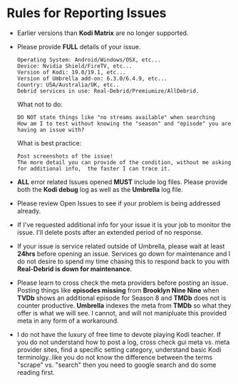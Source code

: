 # Rules for Reporting Issues

* Earlier versions than **Kodi Matrix** are no longer supported.
* Please provide **FULL** details of your issue.

  ```
  Operating System: Android/Windows/OSX, etc...
  Device: Nvidia Shield/FireTV, etc...
  Version of Kodi: 19.0/19.1, etc...
  Version of Umbrella add-on: 6.3.0/6.4.9, etc...
  Country: USA/Australia/UK, etc..
  Debrid services in use: Real-Debrid/Premiumize/AllDebrid.
  ```
  What not to do:

      DO NOT state things like "no streams available" when searching
      How am I to test without knowing the "season" and "episode" you are having an issue with?
  What is best practice:

      Post screenshots of the issue!
      The more detail you can provide of the condition, without me asking for additional info,  the faster I can trace it.


* **ALL** error related Issues opened **MUST** include log files. Please provide both the **Kodi debug** log as well as the **Umbrella** log file.
* Please review Open Issues to see if your problem is being addressed already.

* If I've requested additional info for your issue it is your job to monitor the issue. I'll delete posts after an extended period of no response.

* If your issue is service related outside of Umbrella, please wait at least **24hrs** before opening an issue. Services go down for maintenance and I do not desire to spend my time chasing this to respond back to you with **Real-Debrid is down for maintenance**.
* Please learn to cross check the meta providers before posting an issue.  Posting things like **episodes missing** from **Brooklyn Nine Nine** when **TVDb** shows an additional episode for Season 8 and **TMDb** does not is counter productive.  **Umbrella** indexes the meta from **TMDb** so what they offer is what we will see.  I cannot, and will not manipluate this provided meta in any form of a workaround.
* I do not have the luxury of free time to devote playing Kodi teacher.  If you do not understand how to post a log, cross check gui meta vs. meta provider sites, find a specific setting category, understand basic Kodi terminolgy..like you do not know the difference between the terms "scrape" vs. "search" then you need to google search and do some reading first.
